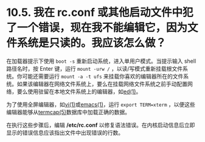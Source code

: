 # 10.5. 我在 rc.conf 或其他启动文件中犯了一个错误，现在我不能编辑它，因为文件系统是只读的。我应该怎么做？

在加载器提示下使用 `boot -s` 重新启动系统，进入单用户模式。当提示输入 shell 路径名时，按 Enter 键，运行 `mount -urw /` ，以读/写模式重新挂载根文件系统。你可能还需要运行 `mount -a -t ufs` 来挂载你喜欢的编辑器所在的文件系统。如果该编辑器在网络文件系统上，要么在挂载网络文件系统之前手动配置网络，要么使用驻留在本地文件系统上的编辑器，如[ed(1)](https://www.freebsd.org/cgi/man.cgi?query=ed&sektion=1&format=html)。

为了使用全屏编辑器，如[vi(1)](https://www.freebsd.org/cgi/man.cgi?query=vi&sektion=1&format=html)或[emacs(1)](https://www.freebsd.org/cgi/man.cgi?query=emacs&sektion=1&format=html)，运行 `export TERM=xterm` ，以便这些编辑器能够从[termcap(5)](https://www.freebsd.org/cgi/man.cgi?query=termcap&sektion=5&format=html)数据库中加载正确的数据。

在执行这些步骤后，编辑 **/etc/rc.conf** 以修复语法错误。在内核启动信息后立即显示的错误信息应该指出文件中出现错误的行数。
